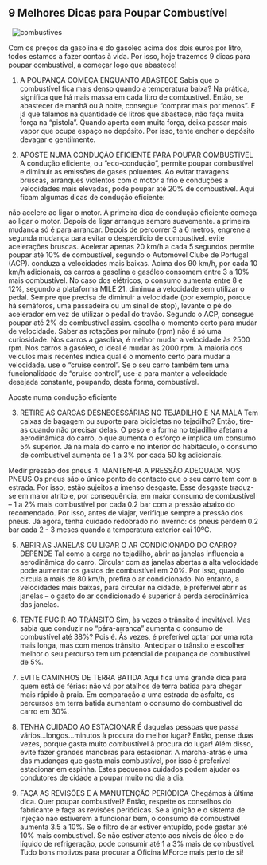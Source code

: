 ## 9 Melhores Dicas para Poupar Combustível
&nbsp;
![combustives](https://www.oficinasmforce.pt/uploads/subcanais2/poupar_combustivel_.jpg)

Com os preços da gasolina e do gasóleo acima dos dois euros por litro, todos estamos a fazer contas à vida. Por isso, hoje trazemos 9 dicas para poupar combustível, a começar logo que abastece! 

1. A POUPANÇA COMEÇA ENQUANTO ABASTECE
Sabia que o combustível fica mais denso quando a temperatura baixa? Na prática, significa que há mais massa em cada litro de combustível. Então, se abastecer de manhã ou à noite, consegue “comprar mais por menos”. E já que falamos na quantidade de litros que abastece, não faça muita força na “pistola”. Quando aperta com muita força, deixa passar mais vapor que ocupa espaço no depósito. Por isso, tente encher o depósito devagar e gentilmente.

 

2. APOSTE NUMA CONDUÇÃO EFICIENTE PARA POUPAR COMBUSTÍVEL
A condução eficiente, ou “eco-condução”, permite poupar combustível e diminuir as emissões de gases poluentes. Ao evitar travagens bruscas, arranques violentos com o motor a frio e conduções a velocidades mais elevadas, pode poupar até 20% de combustível. Aqui ficam algumas dicas de condução eficiente:
 

não acelere ao ligar o motor. A primeira dica de condução eficiente começa ao ligar o motor. Depois de ligar arranque sempre suavemente.
a primeira mudança só é para arrancar. Depois de percorrer 3 a 6 metros, engrene a segunda mudança para evitar o desperdício de combustível.
evite acelerações bruscas. Acelerar apenas 20 km/h a cada 5 segundos permite poupar até 10% de combustível, segundo o Automóvel Clube de Portugal (ACP).
conduza a velocidades mais baixas. Acima dos 90 km/h, por cada 10 km/h adicionais, os carros a gasolina e gasóleo consomem entre 3 a 10% mais combustível. No caso dos elétricos, o consumo aumenta entre 8 e 12%, segundo a plataforma MILE 21.
diminua a velocidade sem utilizar o pedal. Sempre que precisa de diminuir a velocidade (por exemplo, porque há semáforos, uma passadeira ou um sinal de stop), levante o pé do acelerador em vez de utilizar o pedal do travão. Segundo o ACP, consegue poupar até 2% de combustível assim.
escolha o momento certo para mudar de velocidade. Saber as rotações por minuto (rpm) não é só uma curiosidade. Nos carros a gasolina, é melhor mudar a velocidade às 2500 rpm. Nos carros a gasóleo, o ideal é mudar às 2000 rpm. A maioria dos veículos mais recentes indica qual é o momento certo para mudar a velocidade.
use o “cruise control”. Se o seu carro também tem uma funcionalidade de “cruise control”, use-a para manter a velocidade desejada constante, poupando, desta forma, combustível.

Aposte numa condução eficiente

3. RETIRE AS CARGAS DESNECESSÁRIAS NO TEJADILHO E NA MALA
Tem caixas de bagagem ou suporte para bicicletas no tejadilho? Então, tire-as quando não precisar delas. O peso e a forma no tejadilho afetam a aerodinâmica do carro, o que aumenta o esforço e implica um consumo 5% superior. Já na mala do carro e no interior do habitáculo, o consumo de combustível aumenta de 1 a 3% por cada 50 kg adicionais.

Medir pressão dos pneus
4. MANTENHA A PRESSÃO ADEQUADA NOS PNEUS
Os pneus são o único ponto de contacto que o seu carro tem com a estrada. Por isso, estão sujeitos a imenso desgaste. Esse desgaste traduz-se em maior atrito e, por consequência, em maior consumo de combustível – 1 a 2% mais combustível por cada 0.2 bar com a pressão abaixo do recomendado. Por isso, antes de viajar, verifique sempre a pressão dos pneus. Já agora, tenha cuidado redobrado no inverno: os pneus perdem 0.2 bar cada 2 - 3 meses quando a temperatura exterior cai 10ºC.


5. ABRIR AS JANELAS OU LIGAR O AR CONDICIONADO DO CARRO? DEPENDE
Tal como a carga no tejadilho, abrir as janelas influencia a aerodinâmica do carro. Circular com as janelas abertas a alta velocidade pode aumentar os gastos de combustível em 20%. Por isso, quando circula a mais de 80 km/h, prefira o ar condicionado. No entanto, a velocidades mais baixas, para circular na cidade, é preferível abrir as janelas – o gasto do ar condicionado é superior à perda aerodinâmica das janelas.

6. TENTE FUGIR AO TRÂNSITO
Sim, às vezes o trânsito é inevitável. Mas sabia que conduzir no “pára-arranca” aumenta o consumo de combustível até 38%? Pois é. Às vezes, é preferível optar por uma rota mais longa, mas com menos trânsito. Antecipar o trânsito e escolher melhor o seu percurso tem um potencial de poupança de combustível de 5%.

 

7. EVITE CAMINHOS DE TERRA BATIDA
Aqui fica uma grande dica para quem está de férias: não vá por atalhos de terra batida para chegar mais rápido à praia. Em comparação a uma estrada de asfalto, os percursos em terra batida aumentam o consumo do combustível do carro em 30%.

8. TENHA CUIDADO AO ESTACIONAR
É daquelas pessoas que passa vários…longos…minutos à procura do melhor lugar? Então, pense duas vezes, porque gasta muito combustível à procura do lugar! Além disso, evite fazer grandes manobras para estacionar. A marcha-atrás é uma das mudanças que gasta mais combustível, por isso é preferível estacionar em espinha. Estes pequenos cuidados podem ajudar os condutores de cidade a poupar muito no dia a dia.

 

9. FAÇA AS REVISÕES E A MANUTENÇÃO PERIÓDICA
Chegámos à última dica. Quer poupar combustível? Então, respeite os conselhos do fabricante e faça as revisões periódicas. Se a ignição e o sistema de injeção não estiverem a funcionar bem, o consumo de combustível aumenta 3.5 a 10%. Se o filtro de ar estiver entupido, pode gastar até 10% mais combustível. Se não estiver atento aos níveis de óleo e do líquido de refrigeração, pode consumir até 1 a 3% mais de combustível. Tudo bons motivos para procurar a Oficina MForce mais perto de si!